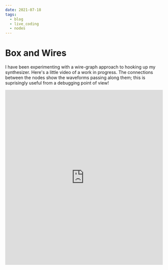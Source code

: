 ```yaml
---
date: 2021-07-18
tags:
  - blog
  - live_coding
  - nodes
---
```


# Box and Wires 

I have been experimenting with a wire-graph approach to hooking up my synthesizer.  Here's a little video of a work in progress.  The connections between the nodes show the waveforms passing along them; this is suprisingly useful from a debugging point of view!

<iframe width="100%" height="560" src="https://www.youtube.com/embed/1pwffO_61vU" title="YouTube video player" frameborder="0" allow="accelerometer; autoplay; clipboard-write; encrypted-media; gyroscope; picture-in-picture" allowfullscreen></iframe>


